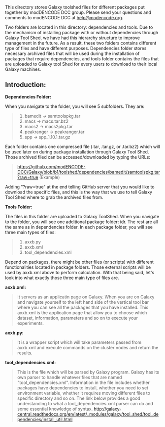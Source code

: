 
This directory stores Galaxy toolshed files for different packages put together by modDENCODE DCC group. Please send your questions and comments to modENCODE DCC at help@modencode.org.


Two folders are located in this directory: dependencies and tools. Due to the mechanism of installing package with or without dependencies through Galaxy Tool Shed, we have had this hierarchy structure to improve management in the future. As a result, these two folders contains different type of files and have different purposes. Dependencies folder stores necessary archived files that will be used during the installation of packages that require dependencies, and tools folder contains the files that are uploaded to Galaxy tool Shed for every users to download to their local Galaxy machines.     


Introduction:
-----------------------

**Dependencies Folder:**

When you navigate to the folder, you will see 5 subfolders. They are:

>	1. bamedit       ->  samtoolspkg.tar
>	2. macs          ->  macs.tar.bz2
>	3. macs2         ->  macs2pkg.tar
>	4. peakranger    ->  peakranger.tar
>	5. spp           ->  spp_1.10.1.tar.gz

Each folder contains one compressed file (.tar, .tar.gz, or .tar.bz2) which will be used later on during package installation through Galaxy Tool Shed. Those archived filed can be accessed/downloaded by typing the URLs:

>	https://github.com/modENCODE-DCC/Galaxy/blob/b1/toolshed/dependencies/bamedit/samtoolspkg.tar?raw=true (Example)

Adding "?raw=true" at the end telling GitHub server that you would like to download the specific files, and this is the way that we use to tell Galaxy Tool Shed where to grab the archived files from. 


**Tools Folder:**

The files in this folder are uploaded to Galaxy ToolShed. When you navigate to the folder, you will see one additional package folder: idr. The rest are all the same as in dependencies folder. In each package folder, you will see three main types of files: 

>	1. axxb.py
>	2. axxb.xml
>	3. tool_dependencies.xml 

Depend on packages, there might be other files (or scripts) with different functionalities located in package folders. Those external scripts will be used by axxb.xml above to perform calculation. With that being said, let's look into what exactly those three main type of files are.

**axxb.xml:**

>	It servers as an applicatin page on Galaxy. When you are on Galaxy and navigate yourself to the left hand side of the vertical tool bar where you can see all the packages that you have installed. This axxb.xml is the application page that allow you to choose which dataset, information, parameters and so on to execute your experiments.

**axxb.py:**

>	It is a wrapper script which will take parameters passed from axxb.xml and execute commands on the cluster nodes and return the results.

**tool_dependencies.xml:**

>	This is the file which will be parsed by Galaxy program. Galaxy has its own parser to handle whatever files that are named "tool_dependencies.xml". Information in the file includes whether packages have dependencies to install, whether you need to set environment variable, whether it requires moving different files to specific directory and so on. The link below provides a good understanding to what a tool_dependencies.xml parser can do and some essential knowledge of syntax.
>	http://galaxy-central.readthedocs.org/en/latest/_modules/galaxy/tool_shed/tool_dependencies/install_util.html 

